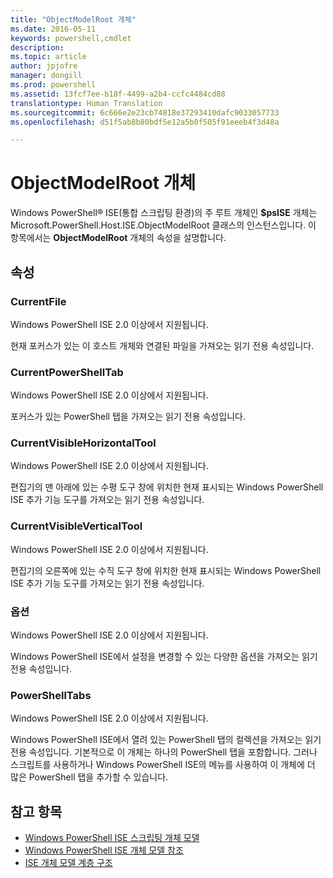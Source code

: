 ```yaml
---
title: "ObjectModelRoot 개체"
ms.date: 2016-05-11
keywords: powershell,cmdlet
description: 
ms.topic: article
author: jpjofre
manager: dongill
ms.prod: powershell
ms.assetid: 13fcf7ee-b18f-4499-a2b4-ccfc4484cd88
translationtype: Human Translation
ms.sourcegitcommit: 6c666e2e23cb74818e37293410dafc9033057733
ms.openlocfilehash: d51f5ab8b80bdf5e12a5b0f505f91eeeb4f3d48a

---
```


# ObjectModelRoot 개체
  Windows PowerShell® ISE(통합 스크립팅 환경)의 주 루트 개체인 **$psISE** 개체는 Microsoft.PowerShell.Host.ISE.ObjectModelRoot 클래스의 인스턴스입니다. 이 항목에서는 **ObjectModelRoot** 개체의 속성을 설명합니다.

## 속성

### CurrentFile
  Windows PowerShell ISE 2.0 이상에서 지원됩니다. 

 현재 포커스가 있는 이 호스트 개체와 연결된 파일을 가져오는 읽기 전용 속성입니다.

### CurrentPowerShellTab
  Windows PowerShell ISE 2.0 이상에서 지원됩니다. 

 포커스가 있는 PowerShell 탭을 가져오는 읽기 전용 속성입니다.

### CurrentVisibleHorizontalTool
  Windows PowerShell ISE 2.0 이상에서 지원됩니다. 

 편집기의 맨 아래에 있는 수평 도구 창에 위치한 현재 표시되는 Windows PowerShell ISE 추가 기능 도구를 가져오는 읽기 전용 속성입니다.

### CurrentVisibleVerticalTool
  Windows PowerShell ISE 2.0 이상에서 지원됩니다. 

 편집기의 오른쪽에 있는 수직 도구 창에 위치한 현재 표시되는 Windows PowerShell ISE 추가 기능 도구를 가져오는 읽기 전용 속성입니다.

### 옵션
  Windows PowerShell ISE 2.0 이상에서 지원됩니다. 

 Windows PowerShell ISE에서 설정을 변경할 수 있는 다양한 옵션을 가져오는 읽기 전용 속성입니다.

### PowerShellTabs
  Windows PowerShell ISE 2.0 이상에서 지원됩니다. 

 Windows PowerShell ISE에서 열려 있는 PowerShell 탭의 컬렉션을 가져오는 읽기 전용 속성입니다. 기본적으로 이 개체는 하나의 PowerShell 탭을 포함합니다. 그러나 스크립트를 사용하거나 Windows PowerShell ISE의 메뉴를 사용하여 이 개체에 더 많은 PowerShell 탭을 추가할 수 있습니다.

## 참고 항목
- [Windows PowerShell ISE 스크립팅 개체 모델](The-Windows-PowerShell-ISE-Scripting-Object-Model.md) 
- [Windows PowerShell ISE 개체 모델 참조](Windows-PowerShell-ISE-Object-Model-Reference.md) 
- [ISE 개체 모델 계층 구조](The-ISE-Object-Model-Hierarchy.md)

  



<!--HONumber=Oct16_HO3-->


